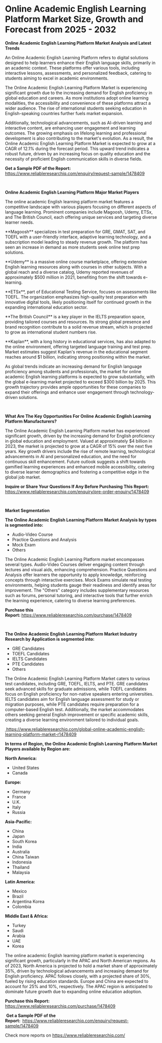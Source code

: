 <p><h1>Online Academic English Learning Platform Market Size, Growth and Forecast from 2025 - 2032</h1></p><p><strong>Online Academic English Learning Platform Market Analysis and Latest Trends</strong></p>
<p><p>An Online Academic English Learning Platform refers to digital solutions designed to help learners enhance their English language skills, primarily in an academic context. These platforms offer various tools, including interactive lessons, assessments, and personalized feedback, catering to students aiming to excel in academic environments.</p><p>The Online Academic English Learning Platform Market is experiencing significant growth due to the increasing demand for English proficiency in global education and careers. As more institutions adopt online learning modalities, the accessibility and convenience of these platforms attract a wider audience. The rise of international students seeking education in English-speaking countries further fuels market expansion. </p><p>Additionally, technological advancements, such as AI-driven learning and interactive content, are enhancing user engagement and learning outcomes. The growing emphasis on lifelong learning and professional development is also contributing to the market's evolution. As a result, the Online Academic English Learning Platform Market is expected to grow at a CAGR of 12.1% during the forecast period. This upward trend indicates a robust future, driven by an increasing focus on quality education and the necessity of proficient English communication skills in diverse fields.</p></p>
<p><strong>Get a Sample PDF of the Report:&nbsp;</strong> <a href="https://www.reliableresearchiq.com/enquiry/request-sample/1478409?utm_campaign=2730&utm_medium=2&utm_source=Github&utm_content=ia&utm_term=23032025&utm_id=online-academic-english-learning-platform">https://www.reliableresearchiq.com/enquiry/request-sample/1478409</a></p>
<p>&nbsp;</p>
<p><strong>Online Academic English Learning Platform Major Market Players</strong></p>
<p><p>The online academic English learning platform market features a competitive landscape with various players focusing on different aspects of language learning. Prominent companies include Magoosh, Udemy, ETSx, and The British Council, each offering unique services and targeting diverse learner needs.</p><p>**Magoosh** specializes in test preparation for GRE, GMAT, SAT, and TOEFL with a user-friendly interface, adaptive learning technology, and a subscription model leading to steady revenue growth. The platform has seen an increase in demand as more students seek online test prep solutions.</p><p>**Udemy** is a massive online course marketplace, offering extensive English learning resources along with courses in other subjects. With a global reach and a diverse catalog, Udemy reported revenues of approximately $500 million in 2021, benefiting from the shift towards e-learning.</p><p>**ETSx**, part of Educational Testing Service, focuses on assessments like TOEFL. The organization emphasizes high-quality test preparation with innovative digital tools, likely positioning itself for continued growth in the expanding international education sector.</p><p>**The British Council** is a key player in the IELTS preparation space, providing tailored courses and resources. Its strong global presence and brand recognition contribute to a solid revenue stream, which is projected to grow as international student numbers rise.</p><p>**Kaplan**, with a long history in educational services, has also adapted to the online environment, offering targeted language training and test prep. Market estimates suggest Kaplan's revenue in the educational segment reaches around $1 billion, indicating strong positioning within the market.</p><p>As global trends indicate an increasing demand for English language proficiency among students and professionals, the market for online academic English learning platforms is expected to grow substantially, with the global e-learning market projected to exceed $300 billion by 2025. This growth trajectory provides ample opportunities for these companies to expand their offerings and enhance user engagement through technology-driven solutions.</p></p>
<p>&nbsp;</p>
<p><strong>What Are The Key Opportunities For Online Academic English Learning Platform Manufacturers?</strong></p>
<p><p>The Online Academic English Learning Platform market has experienced significant growth, driven by the increasing demand for English proficiency in global education and employment. Valued at approximately $4 billion in 2023, the market is projected to grow at a CAGR of 15% over the next five years. Key growth drivers include the rise of remote learning, technological advancements in AI and personalized education, and the need for continuous skill enhancement. Future outlook suggests a shift towards gamified learning experiences and enhanced mobile accessibility, catering to diverse learner demographics and fostering a competitive edge in the global job market.</p></p>
<p><strong>Inquire or Share Your Questions If Any Before Purchasing This Report:</strong> <a href="https://www.reliableresearchiq.com/enquiry/pre-order-enquiry/1478409?utm_campaign=2730&utm_medium=2&utm_source=Github&utm_content=ia&utm_term=23032025&utm_id=online-academic-english-learning-platform">https://www.reliableresearchiq.com/enquiry/pre-order-enquiry/1478409</a></p>
<p>&nbsp;</p>
<p><strong>Market Segmentation</strong></p>
<p><strong>The Online Academic English Learning Platform Market Analysis by types is segmented into:</strong></p>
<p><ul><li>Audio-Video Course</li><li>Practice Questions and Analysis</li><li>Mock Exam</li><li>Others</li></ul></p>
<p><p>The Online Academic English Learning Platform market encompasses several types. Audio-Video Courses deliver engaging content through lectures and visual aids, enhancing comprehension. Practice Questions and Analysis offer learners the opportunity to apply knowledge, reinforcing concepts through interactive exercises. Mock Exams simulate real testing environments, helping students gauge their readiness and identify areas for improvement. The "Others" category includes supplementary resources such as forums, personal tutoring, and interactive tools that further enrich the learning experience, catering to diverse learning preferences.</p></p>
<p><strong>Purchase this Report:&nbsp;</strong><a href="https://www.reliableresearchiq.com/purchase/1478409?utm_campaign=2730&utm_medium=2&utm_source=Github&utm_content=ia&utm_term=23032025&utm_id=online-academic-english-learning-platform">https://www.reliableresearchiq.com/purchase/1478409</a></p>
<p>&nbsp;</p>
<p><strong>The Online Academic English Learning Platform Market Industry Research by Application is segmented into:</strong></p>
<p><ul><li>GRE Candidates</li><li>TOEFL Candidates</li><li>IELTS Candidates</li><li>PTE Candidates</li><li>Others</li></ul></p>
<p><p>The Online Academic English Learning Platform Market caters to various test candidates, including GRE, TOEFL, IELTS, and PTE. GRE candidates seek advanced skills for graduate admissions, while TOEFL candidates focus on English proficiency for non-native speakers entering universities. IELTS candidates aim for English language assessment for study or migration purposes, while PTE candidates require preparation for a computer-based English test. Additionally, the market accommodates others seeking general English improvement or specific academic skills, creating a diverse learning environment tailored to individual goals.</p></p>
<p><a href="https://www.reliableresearchiq.com/global-online-academic-english-learning-platform-market-r1478409?utm_campaign=2730&utm_medium=2&utm_source=Github&utm_content=ia&utm_term=23032025&utm_id=online-academic-english-learning-platform">&nbsp;https://www.reliableresearchiq.com/global-online-academic-english-learning-platform-market-r1478409</a></p>
<p><strong>In terms of Region, the Online Academic English Learning Platform Market Players available by Region are:</strong></p>
<p>
    <p> <strong> North America: </strong>
        <ul>
            <li>United States</li>
            <li>Canada</li>
        </ul>
        </p> 
    <p> <strong> Europe: </strong>
        <ul>
            <li>Germany</li>
            <li>France</li>
            <li>U.K.</li>
            <li>Italy</li>
            <li>Russia</li>
        </ul>
        </p> 
    <p> <strong> Asia-Pacific: </strong>
        <ul>
            <li>China</li>
            <li>Japan</li>
            <li>South Korea</li>
            <li>India</li>
            <li>Australia</li>
            <li>China Taiwan</li>
            <li>Indonesia</li>
            <li>Thailand</li>
            <li>Malaysia</li>
        </ul>
        </p> 
    <p> <strong> Latin America: </strong>
        <ul>
            <li>Mexico</li>
            <li>Brazil</li>
            <li>Argentina Korea</li>
            <li>Colombia</li>
        </ul>
        </p> 
    <p> <strong> Middle East & Africa: </strong>
        <ul>
            <li>Turkey</li>
            <li>Saudi</li>
            <li>Arabia</li>
            <li>UAE</li>
            <li>Korea</li>
        </ul>
    </p>
    </p>
<p><p>The online academic English learning platform market is experiencing significant growth, particularly in the APAC and North American regions. As of 2023, North America is projected to hold a market share of approximately 35%, driven by technological advancements and increasing demand for English proficiency. APAC follows closely, with a projected share of 30%, fueled by rising education standards. Europe and China are expected to account for 25% and 10%, respectively. The APAC region is anticipated to dominate future growth due to expanding online education adoption.</p></p>
<p><strong>Purchase this Report: </strong><a href="https://www.reliableresearchiq.com/purchase/1478409?utm_campaign=2730&utm_medium=2&utm_source=Github&utm_content=ia&utm_term=23032025&utm_id=online-academic-english-learning-platform">https://www.reliableresearchiq.com/purchase/1478409</a></p>
<p>&nbsp;<strong>Get a Sample PDF of the Report:&nbsp;&nbsp;</strong><a href="https://www.reliableresearchiq.com/enquiry/request-sample/1478409?utm_campaign=2730&utm_medium=2&utm_source=Github&utm_content=ia&utm_term=23032025&utm_id=online-academic-english-learning-platform">https://www.reliableresearchiq.com/enquiry/request-sample/1478409</a></p>
<p><strong></strong></p>
<p>Check more reports on <a href="https://www.reliableresearchiq.com/?utm_campaign=2730&utm_medium=2&utm_source=Github&utm_content=ia&utm_term=23032025&utm_id=online-academic-english-learning-platform">https://www.reliableresearchiq.com/</a></p>